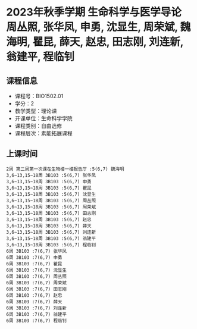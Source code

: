 # 2023年秋季学期 生命科学与医学导论 周丛照, 张华凤, 申勇, 沈显生, 周荣斌, 魏海明, 瞿昆, 薛天, 赵忠, 田志刚, 刘连新, 翁建平, 程临钊






## 课程信息

- 课程号：BIO1502.01
- 学分：2
- 教学类型：理论课
- 开课单位：生命科学学院
- 课程类别：自由选修
- 课程层次：素能拓展课程

## 上课时间

```
2周 第二周第一次课在生物楼一楼报告厅 :5(6,7) 魏海明
3,6~13,15~18周 3B103 :5(6,7) 张华凤
3,6~13,15~18周 3B103 :5(6,7) 申勇
3,6~13,15~18周 3B103 :5(6,7) 瞿昆
3,6~13,15~18周 3B103 :5(6,7) 沈显生
3,6~13,15~18周 3B103 :5(6,7) 周丛照
3,6~13,15~18周 3B103 :5(6,7) 周荣斌
3,6~13,15~18周 3B103 :5(6,7) 田志刚
3,6~13,15~18周 3B103 :5(6,7) 赵忠
3,6~13,15~18周 3B103 :5(6,7) 薛天
3,6~13,15~18周 3B103 :5(6,7) 刘连新
3,6~13,15~18周 3B103 :5(6,7) 翁建平
3,6~13,15~18周 3B103 :5(6,7) 程临钊
6周 3B103 :7(6,7) 张华凤
6周 3B103 :7(6,7) 申勇
6周 3B103 :7(6,7) 瞿昆
6周 3B103 :7(6,7) 沈显生
6周 3B103 :7(6,7) 周丛照
6周 3B103 :7(6,7) 周荣斌
6周 3B103 :7(6,7) 田志刚
6周 3B103 :7(6,7) 赵忠
6周 3B103 :7(6,7) 薛天
6周 3B103 :7(6,7) 刘连新
6周 3B103 :7(6,7) 翁建平
6周 3B103 :7(6,7) 程临钊
```

